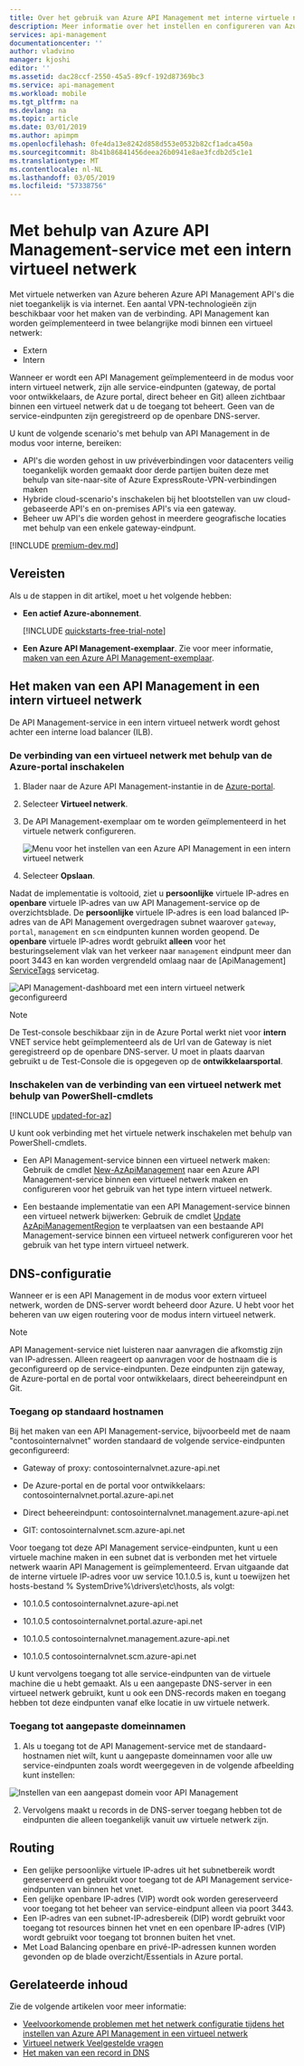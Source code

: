 ```yaml
---
title: Over het gebruik van Azure API Management met interne virtuele netwerken | Microsoft Docs
description: Meer informatie over het instellen en configureren van Azure API Management op een intern virtueel netwerk
services: api-management
documentationcenter: ''
author: vladvino
manager: kjoshi
editor: ''
ms.assetid: dac28ccf-2550-45a5-89cf-192d87369bc3
ms.service: api-management
ms.workload: mobile
ms.tgt_pltfrm: na
ms.devlang: na
ms.topic: article
ms.date: 03/01/2019
ms.author: apimpm
ms.openlocfilehash: 0fe4da13e8242d858d553e0532b82cf1adca450a
ms.sourcegitcommit: 8b41b86841456deea26b0941e8ae3fcdb2d5c1e1
ms.translationtype: MT
ms.contentlocale: nl-NL
ms.lasthandoff: 03/05/2019
ms.locfileid: "57338756"
---
```

# <a name="using-azure-api-management-service-with-an-internal-virtual-network"></a>Met behulp van Azure API Management-service met een intern virtueel netwerk
Met virtuele netwerken van Azure beheren Azure API Management API's die niet toegankelijk is via internet. Een aantal VPN-technologieën zijn beschikbaar voor het maken van de verbinding. API Management kan worden geïmplementeerd in twee belangrijke modi binnen een virtueel netwerk:
* Extern
* Intern

Wanneer er wordt een API Management geïmplementeerd in de modus voor intern virtueel netwerk, zijn alle service-eindpunten (gateway, de portal voor ontwikkelaars, de Azure portal, direct beheer en Git) alleen zichtbaar binnen een virtueel netwerk dat u de toegang tot beheert. Geen van de service-eindpunten zijn geregistreerd op de openbare DNS-server.

U kunt de volgende scenario's met behulp van API Management in de modus voor interne, bereiken:

* API's die worden gehost in uw privéverbindingen voor datacenters veilig toegankelijk worden gemaakt door derde partijen buiten deze met behulp van site-naar-site of Azure ExpressRoute-VPN-verbindingen maken
* Hybride cloud-scenario's inschakelen bij het blootstellen van uw cloud-gebaseerde API's en on-premises API's via een gateway.
* Beheer uw API's die worden gehost in meerdere geografische locaties met behulp van een enkele gateway-eindpunt. 

[!INCLUDE [premium-dev.md](../../includes/api-management-availability-premium-dev.md)]

## <a name="prerequisites"></a>Vereisten

Als u de stappen in dit artikel, moet u het volgende hebben:

+ **Een actief Azure-abonnement**.

    [!INCLUDE [quickstarts-free-trial-note](../../includes/quickstarts-free-trial-note.md)]

+ **Een Azure API Management-exemplaar**. Zie voor meer informatie, [maken van een Azure API Management-exemplaar](get-started-create-service-instance.md).

## <a name="enable-vpn"> </a>Het maken van een API Management in een intern virtueel netwerk
De API Management-service in een intern virtueel netwerk wordt gehost achter een interne load balancer (ILB).

### <a name="enable-a-virtual-network-connection-using-the-azure-portal"></a>De verbinding van een virtueel netwerk met behulp van de Azure-portal inschakelen

1. Blader naar de Azure API Management-instantie in de [Azure-portal](https://portal.azure.com/).
2. Selecteer **Virtueel netwerk**.
3. De API Management-exemplaar om te worden geïmplementeerd in het virtuele netwerk configureren.

    ![Menu voor het instellen van een Azure API Management in een intern virtueel netwerk][api-management-using-internal-vnet-menu]

4. Selecteer **Opslaan**.

Nadat de implementatie is voltooid, ziet u **persoonlijke** virtuele IP-adres en **openbare** virtuele IP-adres van uw API Management-service op de overzichtsblade. De **persoonlijke** virtuele IP-adres is een load balanced IP-adres van de API Management overgedragen subnet waarover `gateway`, `portal`, `management` en `scm` eindpunten kunnen worden geopend. De **openbare** virtuele IP-adres wordt gebruikt **alleen** voor het besturingselement vlak van het verkeer naar `management` eindpunt meer dan poort 3443 en kan worden vergrendeld omlaag naar de [ApiManagement] [ ServiceTags] servicetag.

![API Management-dashboard met een intern virtueel netwerk geconfigureerd][api-management-internal-vnet-dashboard]

> [!NOTE]
> De Test-console beschikbaar zijn in de Azure Portal werkt niet voor **intern** VNET service hebt geïmplementeerd als de Url van de Gateway is niet geregistreerd op de openbare DNS-server. U moet in plaats daarvan gebruikt u de Test-Console die is opgegeven op de **ontwikkelaarsportal**.

### <a name="enable-a-virtual-network-connection-by-using-powershell-cmdlets"></a>Inschakelen van de verbinding van een virtueel netwerk met behulp van PowerShell-cmdlets

[!INCLUDE [updated-for-az](../../includes/updated-for-az.md)]

U kunt ook verbinding met het virtuele netwerk inschakelen met behulp van PowerShell-cmdlets.

* Een API Management-service binnen een virtueel netwerk maken: Gebruik de cmdlet [New-AzApiManagement](/powershell/module/az.apimanagement/new-azapimanagement) naar een Azure API Management-service binnen een virtueel netwerk maken en configureren voor het gebruik van het type intern virtueel netwerk.

* Een bestaande implementatie van een API Management-service binnen een virtueel netwerk bijwerken: Gebruik de cmdlet [Update AzApiManagementRegion](/powershell/module/az.apimanagement/update-azapimanagementregion) te verplaatsen van een bestaande API Management-service binnen een virtueel netwerk configureren voor het gebruik van het type intern virtueel netwerk.

## <a name="apim-dns-configuration"></a>DNS-configuratie
Wanneer er is een API Management in de modus voor extern virtueel netwerk, worden de DNS-server wordt beheerd door Azure. U hebt voor het beheren van uw eigen routering voor de modus intern virtueel netwerk.

> [!NOTE]
> API Management-service niet luisteren naar aanvragen die afkomstig zijn van IP-adressen. Alleen reageert op aanvragen voor de hostnaam die is geconfigureerd op de service-eindpunten. Deze eindpunten zijn gateway, de Azure-portal en de portal voor ontwikkelaars, direct beheereindpunt en Git.

### <a name="access-on-default-host-names"></a>Toegang op standaard hostnamen
Bij het maken van een API Management-service, bijvoorbeeld met de naam "contosointernalvnet" worden standaard de volgende service-eindpunten geconfigureerd:

   * Gateway of proxy: contosointernalvnet.azure-api.net

   * De Azure-portal en de portal voor ontwikkelaars: contosointernalvnet.portal.azure-api.net

   * Direct beheereindpunt: contosointernalvnet.management.azure-api.net

   * GIT: contosointernalvnet.scm.azure-api.net

Voor toegang tot deze API Management service-eindpunten, kunt u een virtuele machine maken in een subnet dat is verbonden met het virtuele netwerk waarin API Management is geïmplementeerd. Ervan uitgaande dat de interne virtuele IP-adres voor uw service 10.1.0.5 is, kunt u toewijzen het hosts-bestand % SystemDrive%\drivers\etc\hosts, als volgt:

   * 10.1.0.5     contosointernalvnet.azure-api.net

   * 10.1.0.5     contosointernalvnet.portal.azure-api.net

   * 10.1.0.5 contosointernalvnet.management.azure-api.net

   * 10.1.0.5 contosointernalvnet.scm.azure-api.net

U kunt vervolgens toegang tot alle service-eindpunten van de virtuele machine die u hebt gemaakt. Als u een aangepaste DNS-server in een virtueel netwerk gebruikt, kunt u ook een DNS-records maken en toegang hebben tot deze eindpunten vanaf elke locatie in uw virtuele netwerk. 

### <a name="access-on-custom-domain-names"></a>Toegang tot aangepaste domeinnamen

   1. Als u toegang tot de API Management-service met de standaard-hostnamen niet wilt, kunt u aangepaste domeinnamen voor alle uw service-eindpunten zoals wordt weergegeven in de volgende afbeelding kunt instellen: 

   ![Instellen van een aangepast domein voor API Management][api-management-custom-domain-name]

   2. Vervolgens maakt u records in de DNS-server toegang hebben tot de eindpunten die alleen toegankelijk vanuit uw virtuele netwerk zijn.

## <a name="routing"> </a> Routing
+ Een gelijke persoonlijke virtuele IP-adres uit het subnetbereik wordt gereserveerd en gebruikt voor toegang tot de API Management service-eindpunten van binnen het vnet.
+ Een gelijke openbare IP-adres (VIP) wordt ook worden gereserveerd voor toegang tot het beheer van service-eindpunt alleen via poort 3443.
+ Een IP-adres van een subnet-IP-adresbereik (DIP) wordt gebruikt voor toegang tot resources binnen het vnet en een openbare IP-adres (VIP) wordt gebruikt voor toegang tot bronnen buiten het vnet.
+ Met Load Balancing openbare en privé-IP-adressen kunnen worden gevonden op de blade overzicht/Essentials in Azure portal.

## <a name="related-content"> </a>Gerelateerde inhoud
Zie de volgende artikelen voor meer informatie:
* [Veelvoorkomende problemen met het netwerk configuratie tijdens het instellen van Azure API Management in een virtueel netwerk][Common network configuration problems]
* [Virtueel netwerk Veelgestelde vragen](../virtual-network/virtual-networks-faq.md)
* [Het maken van een record in DNS](https://msdn.microsoft.com/library/bb727018.aspx)

[api-management-using-internal-vnet-menu]: ./media/api-management-using-with-internal-vnet/api-management-using-with-internal-vnet.png
[api-management-internal-vnet-dashboard]: ./media/api-management-using-with-internal-vnet/api-management-internal-vnet-dashboard.png
[api-management-custom-domain-name]: ./media/api-management-using-with-internal-vnet/api-management-custom-domain-name.png

[Create API Management service]: get-started-create-service-instance.md
[Common network configuration problems]: api-management-using-with-vnet.md#network-configuration-issues

[ServiceTags]: ../virtual-network/security-overview.md#service-tags

